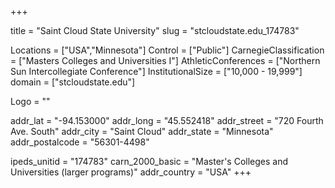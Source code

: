 
+++

title = "Saint Cloud State University"
slug = "stcloudstate.edu_174783"

Locations = ["USA","Minnesota"]
Control = ["Public"]
CarnegieClassification = ["Masters Colleges and Universities I"]
AthleticConferences = ["Northern Sun Intercollegiate Conference"]
InstitutionalSize = ["10,000 - 19,999"]
domain = ["stcloudstate.edu"]

Logo = ""

addr_lat = "-94.153000"
addr_long = "45.552418"
addr_street = "720 Fourth Ave. South"
addr_city = "Saint Cloud"
addr_state = "Minnesota"
addr_postalcode = "56301-4498"

ipeds_unitid = "174783"
carn_2000_basic = "Master's Colleges and Universities (larger programs)"
addr_country = "USA"
+++
    
